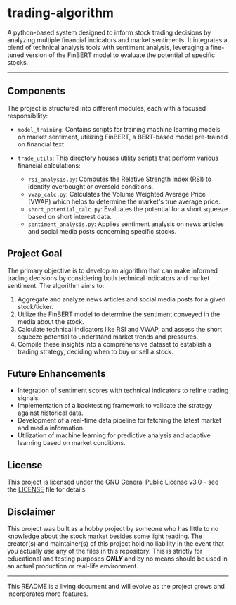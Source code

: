 # trading-algorithm

A python-based system designed to inform stock trading decisions by analyzing multiple financial indicators and market sentiments. 
It integrates a blend of technical analysis tools with sentiment analysis, leveraging a fine-tuned version of the FinBERT model to evaluate the potential of specific stocks.

--- 
## Components

The project is structured into different modules, each with a focused responsibility:

- `model_training`: Contains scripts for training machine learning models on market sentiment, utilizing FinBERT, a BERT-based model pre-trained on financial text.

- `trade_utils`: This directory houses utility scripts that perform various financial calculations:

  - `rsi_analysis.py`: Computes the Relative Strength Index (RSI) to identify overbought or oversold conditions.
  - `vwap_calc.py`: Calculates the Volume Weighted Average Price (VWAP) which helps to determine the market's true average price.
  - `short_potential_calc.py`: Evaluates the potential for a short squeeze based on short interest data.
  - `sentiment_analysis.py`: Applies sentiment analysis on news articles and social media posts concerning specific stocks.

## Project Goal

The primary objective is to develop an algorithm that can make informed trading decisions by considering both technical indicators and market sentiment. The algorithm aims to:

1. Aggregate and analyze news articles and social media posts for a given stock/ticker.
2. Utilize the FinBERT model to determine the sentiment conveyed in the media about the stock.
3. Calculate technical indicators like RSI and VWAP, and assess the short squeeze potential to understand market trends and pressures.
4. Compile these insights into a comprehensive dataset to establish a trading strategy, deciding when to buy or sell a stock.

## Future Enhancements

- Integration of sentiment scores with technical indicators to refine trading signals.
- Implementation of a backtesting framework to validate the strategy against historical data.
- Development of a real-time data pipeline for fetching the latest market and media information.
- Utilization of machine learning for predictive analysis and adaptive learning based on market conditions.

## License

This project is licensed under the GNU General Public License v3.0 - see the [LICENSE](LICENSE) file for details.

## Disclaimer

This project was built as a hobby project by someone who has little to no knowledge about the stock market besides some light reading. The creator(s) and maintainer(s) of this project hold no liability in the event that you actually _use_ any of the files in this repository. This is strictly for educational and testing purposes **_ONLY_** and by no means should be used in an actual production or real-life environment. 

---

This README is a living document and will evolve as the project grows and incorporates more features.
